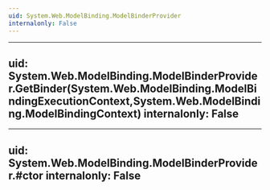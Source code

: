 ```yaml
---
uid: System.Web.ModelBinding.ModelBinderProvider
internalonly: False
---
```


---
uid: System.Web.ModelBinding.ModelBinderProvider.GetBinder(System.Web.ModelBinding.ModelBindingExecutionContext,System.Web.ModelBinding.ModelBindingContext)
internalonly: False
---

---
uid: System.Web.ModelBinding.ModelBinderProvider.#ctor
internalonly: False
---
